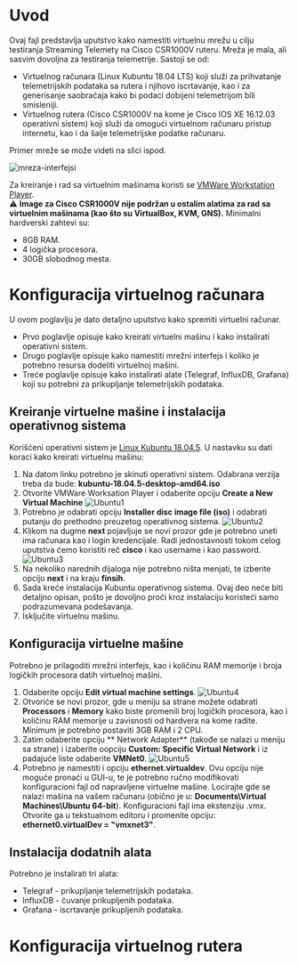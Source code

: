 # Uvod

Ovaj fajl predstavlja uputstvo kako namestiti virtuelnu mrežu u cilju testiranja Streaming Telemety na Cisco CSR1000V ruteru. Mreža je mala, ali sasvim dovoljna za testiranja telemetrije. Sastoji se od: 
- Virtuelnog računara (Linux Kubuntu 18.04 LTS) koji služi za prihvatanje telemetrijskih podataka sa rutera i njihovo iscrtavanje, kao i za generisanje saobraćaja kako bi podaci dobijeni telemetrijom bili smisleniji.
- Virtuelnog rutera (Cisco CSR1000V na kome je Cisco IOS XE 16.12.03 operativni sistem) koji služi da omogući virtuelnom računaru pristup internetu, kao i da šalje telemetrijske podatke računaru.

Primer mreže se može videti na slici ispod.

![mreza-interfejsi](https://user-images.githubusercontent.com/18577840/119224063-ff23e700-bafc-11eb-889c-e7d162bb8f57.png)

Za kreiranje i rad sa virtuelnim mašinama koristi se [VMWare Workstation Player](https://www.vmware.com/latam/products/workstation-player/workstation-player-evaluation.html).  
:warning: **Image za Cisco CSR1000V nije podržan u ostalim alatima za rad sa virtuelnim mašinama (kao što su VirtualBox, KVM, GNS).**
Minimalni hardverski zahtevi su: 
- 8GB RAM.
- 4 logička procesora.
- 30GB slobodnog mesta.

# Konfiguracija virtuelnog računara
U ovom poglavlju je dato detaljno uputstvo kako spremiti virtuelni računar. 
- Prvo poglavlje opisuje kako kreirati virtuelni mašinu i kako instalirati operativni sistem.
- Drugo poglavlje opisuje kako namestiti mrežni interfejs i koliko je potrebno resursa dodeliti virtuelnoj mašini.
- Treće poglavlje opisuje kako instalirati alate (Telegraf, InfluxDB, Grafana) koji su potrebni za prikupljanje telemetrijskih podataka.
 
## Kreiranje virtuelne mašine i instalacija operativnog sistema
Korišćeni operativni sistem je [Linux Kubuntu 18.04.5](https://kubuntu.org/alternative-downloads).
U nastavku su dati koraci kako kreirati virtuelnu mašinu:
1. Na datom linku potrebno je skinuti operativni sistem. Odabrana verzija treba da bude: **kubuntu-18.04.5-desktop-amd64.iso**
2. Otvorite VMWare Worksation Player i odaberite opciju **Create a New Virtual Machine**
![Ubuntu1](https://user-images.githubusercontent.com/18577840/119225015-9854fc80-bb01-11eb-97b6-f17a7e6ada4a.PNG)
3. Potrebno je odabrati opciju **Installer disc image file (iso)** i odabrati putanju do prethodno preuzetog operativnog sistema.
![Ubuntu2](https://user-images.githubusercontent.com/18577840/119225077-fbdf2a00-bb01-11eb-9eee-8d5a48d26f04.PNG)
4. Klikom na dugme **next** pojavljuje se novi prozor gde je potrebno uneti ima računara kao i login kredencijale. Radi jednostavnosti tokom celog uputstva ćemo koristiti reč **cisco** i kao username i kao password.
![Ubuntu3](https://user-images.githubusercontent.com/18577840/119225128-42cd1f80-bb02-11eb-8cf1-9806f8346bf9.PNG)
5. Na nekoliko narednih dijaloga nije potrebno ništa menjati, te izberite opciju **next** i na kraju **finsih**.
6. Sada kreće instalacija Kubuntu operativnog sistema. Ovaj deo neće biti detaljno opisan, pošto je dovoljno proći kroz instalaciju koristeći samo podrazumevana podešavanja.
7. Isključite virtuelnu mašinu.

## Konfiguracija virtuelne mašine
Potrebno je prilagoditi mrežni interfejs, kao i količinu RAM memorije i broja logičkih procesora datih virtuelnoj mašini.
1. Odaberite opciju **Edit virtual machine settings**.
![Ubuntu4](https://user-images.githubusercontent.com/18577840/119225605-e9b2bb00-bb04-11eb-9c0d-8e4dcecb29b5.PNG)
2. Otvoriće se novi prozor, gde u meniju sa strane možete odabrati **Processors** i **Memory** kako biste promenili broj logičkih procesora, kao i količinu RAM memorije u zavisnosti od hardvera na kome radite. Minimum je potrebno postaviti 3GB RAM i 2 CPU.
3. Zatim odaberite opciju ** Network Adapter** (takođe se nalazi u meniju sa strane) i izaberite oopciju **Custom: Specific Virtual Network** i iz padajuće liste odaberite **VMNet0**.
![Ubuntu5](https://user-images.githubusercontent.com/18577840/119225775-3945b680-bb06-11eb-9498-8d4990579476.PNG)
5. Potrebno je namestiti i opciju **ethernet.virtualdev**. Ovu opciju nije moguće pronaći u GUI-u, te je potrebno ručno modifikovati konfiguracioni fajl od napravljene virtuelne mašine. Locirajte gde se nalazi mašina na vašem računaru (obično je u: **Documents\Virtual Machines\Ubuntu 64-bit**). Konfiguracioni fajl ima ekstenziju .vmx. Otvorite ga u tekstualnom editoru i promenite opciju: **ethernet0.virtualDev = "vmxnet3"**.

## Instalacija dodatnih alata
Potrebno je instalirati tri alata:
- Telegraf - prikupljanje telemetrijskih podataka.
- InfluxDB - čuvanje prikupljenih podataka.
- Grafana - iscrtavanje prikupljenih podataka.

# Konfiguracija virtuelnog rutera

